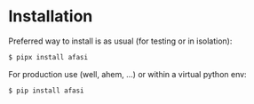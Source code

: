 # Installation

Preferred way to install is as usual (for testing or in isolation):

```bash
$ pipx install afasi
```

For production use (well, ahem, ...) or within a virtual python env:

```bash
$ pip install afasi
```
